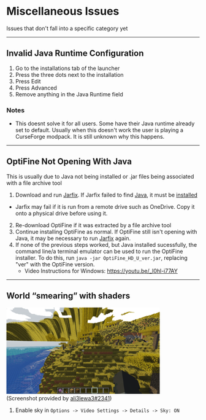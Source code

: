 # Miscellaneous Issues 
Issues that don't fall into a specific category yet

<hr>

## Invalid Java Runtime Configuration 
1. Go to the installations tab of the launcher
2. Press the three dots next to the installation 
3. Press Edit
4. Press Advanced
5. Remove anything in the Java Runtime field

### Notes
- This doesnt solve it for all users. Some have their Java runtime already set to default. Usually when this doesn't work the user is playing a CurseForge modpack. It is still unknown why this happens. 

<hr>

## OptiFine Not Opening With Java
This is usually due to Java not being installed or .jar files being associated with a file archive tool
1. Download and run [Jarfix](https://johann.loefflmann.net/downloads/jarfix.exe). If Jarfix failed to find [Java](https://adoptium.net/?variant=openjdk17&jvmVariant=hotspot), it must be [installed](https://adoptium.net/?variant=openjdk17&jvmVariant=hotspot)
- Jarfix may fail if it is run from a remote drive such as OneDrive. Copy it onto a physical drive before using it. 
2. Re-download OptiFine if it was extracted by a file archive tool
3. Continue installing OptiFine as normal. If OptiFine still isn't opening with Java, it may be necessary to run [Jarfix](https://johann.loefflmann.net/downloads/jarfix.exe) again. 
4. If none of the previous steps worked, but Java installed sucessfully, the command line/a terminal emulator can be used to run the OptiFine installer. To do this, run `java -jar OptiFine_HD_U_ver.jar`, replacing "ver" with the OptiFine version. 
	- Video Instructions for Windows: https://youtu.be/_I0hl-i77AY

<hr>

## World “smearing” with shaders 
<img src="/images/Smearing.png" alt="World Smearing Screenshot" width="400"> <br>
(Screenshot provided by [ali3lewa3#2341](http://discordapp.com/users/356738342609747969))
1. Enable sky in `Options -> Video Settings -> Details -> Sky: ON`
